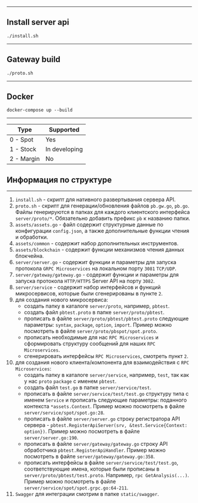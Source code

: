 ****
## Install server api
`./install.sh`
****

## Gateway build
`./proto.sh`
****

## Docker
`docker-compose up --build`
****

| Type       | Supported          |
|------------|--------------------|
| 0 - Spot   | Yes                |
| 1 - Stock  | In developing      |
| 2 - Margin | No                 |

## Информация по структуре
****
1. `install.sh` - скрипт для нативного развертывания сервера API.
2. `proto.sh` -  скрипт для генерации/обновления файлов `pb.gw.go`, `pb.go`. Файлы генерируются в папках для каждого клиентского интерфейса `server/proto/*`. Обязательно добавить префикс `pb` к названию папки.
3. `assets/assets.go` - файл содержит структурные данные по конфигурации `config.json`, а также дополнительные функции чтения и обработки.
4. `assets/common` - содержит набор дополнительных инструментов.
5. `assets/blockchain` - содержит функции механизмов чтения данных блокчейна.
6. `server/server.go` - содержит функции и параметры для запуска протокола `GRPC Microservices` на локальном порту `3081` `TCP/UDP`.
7. `server/gateway/gateway.go` - содержит функции и параметры для запуска протокола `HTTP/HTTPS` Server API на порту `3082`.
8. `server/service` - содержит набор интерфейсов и функций микросервисов, которые были сгенерированы в пункте `2`.
9. для создания нового микросервиса:
    * создать папку в каталоге `server/proto`, например, `pbtest`.
    * создать файл `pbtest.proto` в папке `server/proto/pbtest`.
    * прописать в файле `server/proto/pbtest/pbtest.proto` следующие параметры: `syntax`, `package`, `option`, `import`. Пример можно посмотреть в файле `server/proto/pbspot/spot.proto`.
    * прописать необходимые для нас `RPC Microservices` и сформировать структуру сообщений для наших `RPC Microservices`.
    * сгенерировать интерфейсы `RPC Microservices`, смотреть пункт `2`.
10. для создания нового клиента/компонента для взаимодействия с `RPC Microservices`:
    * создать папку в каталоге `server/service`, например, `test`, так как у нас `proto` `package` с именем `pbtest`.
    * создать файл `test.go` в папке `server/service/test`.
    * прописать в файле `server/service/test/test.go` структуру типа с именем `Service` и прописать следующие параметры: поданного контекста `*assets.Context`. Пример можно посмотреть в файле `server/service/spot/spot.go:28`.
    * прописать в файле `server/server.go` строку регистратора API сервера - `pbtest.RegisterApiServer(srv, &test.Service{Context: option})`. Пример можно посмотреть в файле `server/server.go:190`.
    * прописать в файле `server/gateway/gateway.go` строку API обработчика `pbtest.RegisterApiHandler`. Пример можно посмотреть в файле `server/gateway/gateway.go:358`.
    * прописать интерфейсы в файле `server/service/test/test.go`, соответствующие имена, которые были прописаны в `server/proto/pbtest/test.proto`. Например, `rpc GetAnalysis(...)`. Пример можно посмотреть в файле `server/service/spot/spot.grpc.go:64-211`.
11. `Swagger` для интеграции смотрим в папке `static/swagger`.
